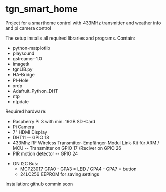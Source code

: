 # tgn_smart_home
Project for a smarthome control with 433MHz transmitter and weather info and pi camera control

The setup installs all required libraries and programs.
Contain:
* python-matplotlib
* playsound
* gstreamer-1.0
* imagetk
* tgnLIB.py
* HA-Bridge
* PI-Hole
* xrdp
* Adafruit_Python_DHT
* ntp
* ntpdate


Required hardware:
* Raspberry Pi 3 with min. 16GB SD-Card
* Pi Camera
* 7" HDMI Display
* DHT11 -- GPIO 18
* 433Mhz RF Wireless Transmitter-Empfänger-Modul Link-Kit für ARM / MCU -- Transmitter on GPIO 17 /Reciver on GPIO 26
* PIR motion detector -- GPIO 24
+ ON I2C Bus:
  * MCP23017 GPA0 - GPA3 = LED / GPA4 - GPA7 = button
  * 24LC256 EEPROM for saving settings

Installation:
github
commin soon
